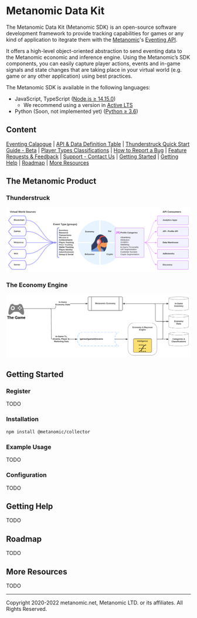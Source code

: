 # Metanomic Data Kit

The Metanomic Data Kit (Metanomic SDK) is an open-source software development framework to provide tracking capabilities for games or any kind of application to itegrate them with the [Metanomic](metanomic.com)'s [Eventing API](http://eventcatalog.metanomic.net/).

It offers a high-level object-oriented abstraction to send eventing data to the Metanomic economic and inference engine. Using the Metanomic’s SDK components, you can easily capture player actions, events and in-game signals and state changes that are taking place in your virtual world (e.g. game or any other application) using best practices.

The Metanomic SDK is available in the following languages:

- JavaScript, TypeScript ([Node.js ≥ 14.15.0](https://nodejs.org/download/release/latest-v14.x/))
  - We recommend using a version in [Active LTS](https://nodejs.org/en/about/releases/)
- Python (Soon, not implemented yet) ([Python ≥ 3.6](https://www.python.org/downloads/))

## Content

[Eventing Calaogue](http://eventcatalog.metanomic.net/) |
[API & Data Definition Table](https://metanomic.notion.site/API-Data-Definition-Table-8ed6ccca46e14947be12606bd35d63a9) |
[Thunderstruck Quick Start Guide - Beta](https://metanomic.notion.site/Thunderstruck-Quick-Start-Guide-Beta-356cc5016eff44278248474c96bd1fd1) |
[Player Types Classifications](https://metanomic.notion.site/Player-Types-Classifications-6006ba06e078492aa7cf71b993de50a9) |
[How to Report a Bug](https://metanomic.notion.site/How-to-Report-a-Bug-cf09338d050f4d31a5104bce9ee6024f) |
[Feature Requests & Feedback](https://metanomic.notion.site/Feature-Requests-Feedback-10d78c47879744bc88554de9a067351f) |
[Support - Contact Us](https://metanomic.notion.site/Still-Need-Help-Contact-Us-c43b2eb56e12417f8109b7301fadf159) |
[Getting Started](#getting-started) |
[Getting Help](#getting-help) |
[Roadmap](https://github.com/aws/aws-cdk/blob/main/ROADMAP.md) |
[More Resources](#more-resources)

## The Metanomic Product

### Thunderstruck

![Thunderstruck](doc/tunderstruck-product.png?raw=true 'Thunderstruck')

### The Economy Engine

![The Economy Engine](doc/economy-architecture.png?raw=true 'The Economy Engine')

## Getting Started

### Register

TODO

### Installation

```sh
npm install @metanomic/collector
```

### Example Usage

TODO

### Configuration

TODO

## Getting Help

TODO

## Roadmap

TODO

## More Resources

TODO

---

Copyright 2020-2022 metanomic.net, Metanomic LTD. or its affiliates. All Rights Reserved.
